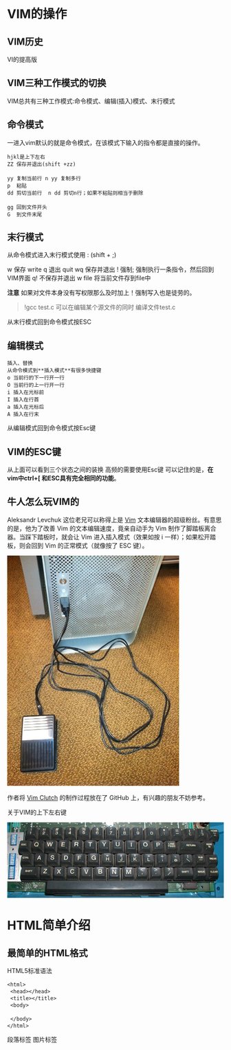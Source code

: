 # VIM的操作

## VIM历史

VI的提高版

## VIM三种工作模式的切换

VIM总共有三种工作模式:命令模式、编辑(插入)模式、末行模式

## 命令模式

一进入vim默认的就是命令模式，在该模式下输入的指令都是直接的操作。


```
hjkl是上下左右
ZZ 保存并退出(shift +zz)

yy 复制当前行 n yy 复制多行
p  粘贴
dd 剪切当前行  n dd 剪切n行；如果不粘贴则相当于删除

gg 回到文件开头
G  到文件末尾

```




## 末行模式

从命令模式进入末行模式使用 : (shift + ;)

w 保存 write
q 退出 quit
wq 保存并退出
! 强制; 强制执行一条指令，然后回到VIM界面
q! 不保存并退出
w file 将当前文件存到file中

**注意**  如果对文件本身没有写权限那么及时加上！强制写入也是徒劳的。

> !gcc test.c
可以在编辑某个源文件的同时 编译文件test.c


从末行模式回到命令模式按ESC

## 编辑模式

```
插入、替换
从命令模式到**插入模式**有很多快捷键
o 当前行的下一行开一行
O 当前行的上一行开一行
i 插入在光标前
I 插入在行首
a 插入在光标后
A 插入在行末
```




从编辑模式回到命令模式按Esc键

## VIM的ESC键

从上面可以看到三个状态之间的装换 高频的需要使用Esc键
可以记住的是，**在vim中ctrl+\[ 和ESC具有完全相同的功能**。

## 牛人怎么玩VIM的

Aleksandr Levchuk 这位老兄可以称得上是 [Vim](http://www.vim.org/) 文本编辑器的超级粉丝。有意思的是，他为了改善 Vim 的文本编辑速度，竟亲自动手为 Vim 制作了脚踏板离合器。当踩下踏板时，就会让 Vim 进入插入模式（效果如按 i 一样）；如果松开踏板，则会回到 Vim 的正常模式（就像按了 ESC 键）。

![](assets/pic4.jpg)

作者将 [Vim Clutch](https://github.com/alevchuk/vim-clutch) 的制作过程放在了 GitHub 上，有兴趣的朋友不妨参考。

关于VIM的上下左右键

![](/assets/上下左右.jpg)


# HTML简单介绍

## 最简单的HTML格式

HTML5标准语法


```
<html>
 <head></head>
 <title></title>
 <body>
  
 </body>
</html>
```
<p>  段落标签
<img>图片标签



